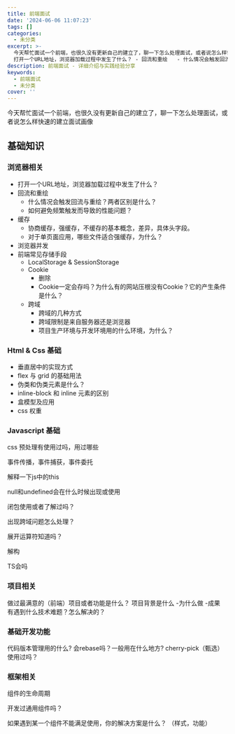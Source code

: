 ```yaml
---
title: 前端面试
date: '2024-06-06 11:07:23'
tags: []
categories:
  - 未分类
excerpt: >-
  今天帮忙面试一个前端，也很久没有更新自己的建立了，聊一下怎么处理面试，或者说怎么样快速的建立面试画像 <!--more--> 基础知识 浏览器相关 -
  打开一个URL地址，浏览器加载过程中发生了什么？ - 回流和重绘   - 什么情况会触发回流与重绘？两者区别是什么？   - 如何避免频繁触发而导致...
description: 前端面试 - 详细介绍与实践经验分享
keywords:
  - 前端面试
  - 未分类
cover: ''
---
```



今天帮忙面试一个前端，也很久没有更新自己的建立了，聊一下怎么处理面试，或者说怎么样快速的建立面试画像

<!--more-->

## 基础知识
### 浏览器相关
- 打开一个URL地址，浏览器加载过程中发生了什么？
- 回流和重绘
  - 什么情况会触发回流与重绘？两者区别是什么？
  - 如何避免频繁触发而导致的性能问题？
- 缓存
  - 协商缓存，强缓存，不缓存的基本概念，差异，具体头字段。
  - 对于单页面应用，哪些文件适合强缓存，为什么？
- 浏览器并发
- 前端常见存储手段
  - LocalStorage & SessionStorage
  - Cookie
    - 删除
    - Cookie一定会存吗？为什么有的网站压根没有Cookie？它的产生条件是什么？
  - 跨域
    - 跨域的几种方式
    - 跨域限制是来自服务器还是浏览器
    - 项目生产环境与开发环境用的什么环境，为什么？
### Html & Css 基础
- 垂直居中的实现方式
- flex 与 grid 的基础用法
- 伪类和伪类元素是什么？
- inline-block 和 inline 元素的区别
- 盒模型及应用
- css 权重

### Javascript 基础

css 预处理有使用过吗，用过哪些

事件传播，事件捕获，事件委托

解释一下js中的this

null和undefined会在什么时候出现或使用

闭包使用或者了解过吗？

出现跨域问题怎么处理？

展开运算符知道吗？

解构

TS会吗

### 项目相关
做过最满意的（前端）项目或者功能是什么？
项目背景是什么
-为什么做
-成果
有遇到什么技术难题？怎么解决的？

### 基础开发功能
代码版本管理用的什么?
会rebase吗？一般用在什么地方? cherry-pick（甄选） 使用过吗？

### 框架相关
组件的生命周期

开发过通用组件吗？

如果遇到某一个组件不能满足使用，你的解决方案是什么？ （样式，功能）
